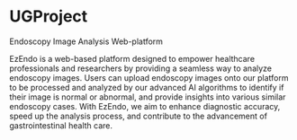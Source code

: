 # UGProject
Endoscopy Image Analysis Web-platform

EzEndo is a web-based platform designed to empower healthcare professionals and researchers by providing a seamless way to analyze endoscopy images. Users can upload endoscopy images onto our platform to be processed and analyzed by our advanced AI algorithms to identify if their image is normal or abnormal, and provide insights into various similar endoscopy cases. With EzEndo, we aim to enhance diagnostic accuracy, speed up the analysis process, and contribute to the advancement of gastrointestinal health care.




